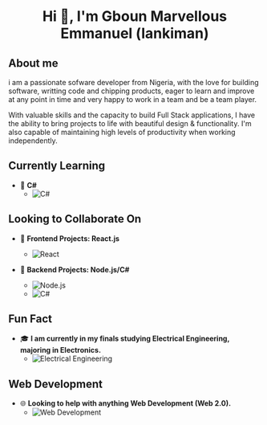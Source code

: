 # <h1 align="center"> Hi 👋, I'm Gboun Marvellous Emmanuel (lankiman)</h1>

## About me

i am a passionate sofware developer from Nigeria, with the love for building software, writting code and chipping products, eager to learn and improve at any point in time and very happy to work in a team and be a team player.

With valuable skills and the capacity to build Full Stack applications, I have the ability to bring projects to life with beautiful design & functionality. I'm also capable of maintaining high levels of productivity when working independently.

## Currently Learning

- 🌟 **C#**
  - <img src="https://img.shields.io/badge/C%23-239120?style=for-the-badge&logo=c-sharp&logoColor=white" alt="C#"/>

## Looking to Collaborate On

- 🤝 **Frontend Projects: React.js**

  - <img src="https://img.shields.io/badge/React-20232A?style=for-the-badge&logo=react&logoColor=61DAFB" alt="React"/>

- 🤝 **Backend Projects: Node.js/C#**
  - <img src="https://img.shields.io/badge/Node.js-43853D?style=for-the-badge&logo=node-dot-js&logoColor=white" alt="Node.js"/>
  - <img src="https://img.shields.io/badge/C%23-239120?style=for-the-badge&logo=c-sharp&logoColor=white" alt="C#"/>

## Fun Fact

- 🎓 **I am currently in my finals studying Electrical Engineering, majoring in Electronics.**
  - <img src="https://img.shields.io/badge/Electrical%20Engineering-FF6F00?style=for-the-badge&logo=electrical-engineering&logoColor=white" alt="Electrical Engineering"/>

## Web Development

- 🌐 **Looking to help with anything Web Development (Web 2.0).**
  - <img src="https://img.shields.io/badge/Web%202.0-4285F4?style=for-the-badge&logo=html5&logoColor=white" alt="Web Development"/>
